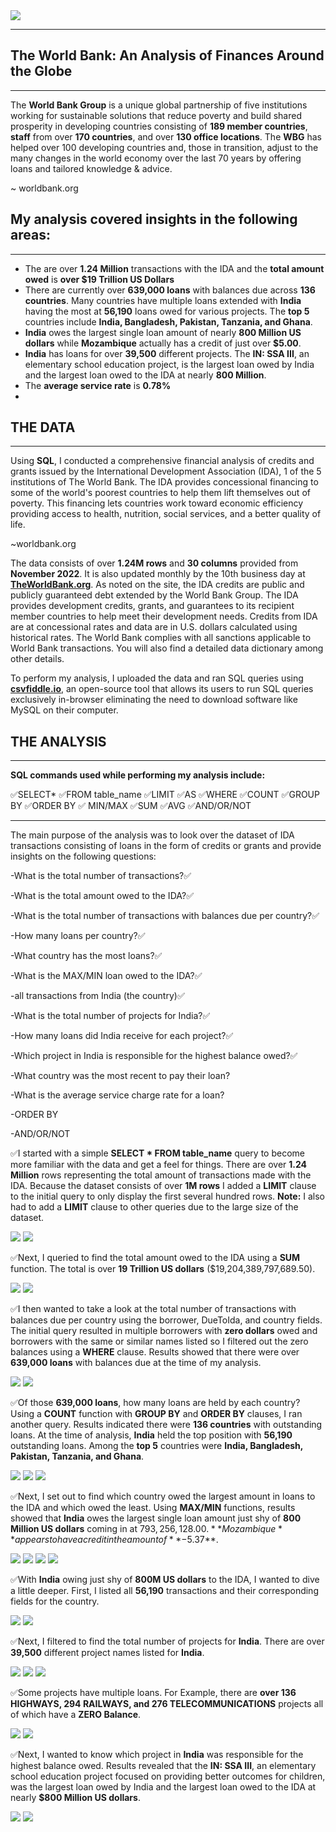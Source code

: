 <img src="images/worldbank_logo.png?raw=true"/>

---
## The World Bank: An Analysis of Finances Around the Globe
---


The **World Bank Group** is a unique global partnership of five institutions working for sustainable solutions that reduce poverty and build shared prosperity in developing countries consisting of **189 member countries**, **staff** from over **170 countries**, and over **130 office locations**. The **WBG** has helped over 100 developing countries and, those in transition, adjust to the many changes in the world economy over the last 70 years by offering loans and tailored knowledge & advice. 

~ worldbank.org


## My analysis covered insights in the following areas:
---

- The are over **1.24 Million** transactions with the IDA and the **total amount owed** is **over $19 Trillion US Dollars**
- There are currently over **639,000 loans** with balances due across **136 countries**.  Many countries have multiple loans extended with **India** having the most at **56,190** loans owed for various projects. The **top 5** countries include **India, Bangladesh, Pakistan, Tanzania, and Ghana**.
- **India** owes the largest single loan amount of nearly **800 Million US dollars** while **Mozambique** actually has a credit of just over **$5.00**.
- **India** has loans for over **39,500** different projects. The **IN: SSA III**, an elementary school education project, is the largest loan owed by India and the largest loan owed to the IDA at nearly **800 Million**.
- The **average service rate** is **0.78%**
-

## THE DATA
---

Using **SQL**, I conducted a comprehensive financial analysis of credits and grants issued by the International Development Association (IDA), 1 of the 5 institutions of The World Bank.  The IDA provides concessional financing to some of the world's poorest countries to help them lift themselves out of poverty. This financing lets countries work toward economic efficiency providing access to health, nutrition, social services, and a better quality of life. 

~worldbank.org

The data consists of over **1.24M rows** and **30 columns** provided from **November 2022**. It is also updated monthly by the 10th business day at [**TheWorldBank.org**](https://finances.worldbank.org/Loans-and-Credits/IDA-Statement-Of-Credits-and-Grants-Historical-Dat/tdwh-3krx). As noted on the site, the IDA credits are public and publicly guaranteed debt extended by the World Bank Group. The IDA provides development credits, grants, and guarantees to its recipient member countries to help meet their development needs.  Credits from IDA are at concessional rates and data are in U.S. dollars calculated using historical rates. The World Bank complies with all sanctions applicable to World Bank transactions.  You will also find a detailed data dictionary among other details.

To perform my analysis, I uploaded the data and ran SQL queries using [**csvfiddle.io**](https://csvfiddle.io), an open-source tool that allows its users to run SQL queries exclusively in-browser eliminating the need to download software like MySQL on their computer.


## THE ANALYSIS
---

**SQL commands used while performing my analysis include:**

✅SELECT* ✅FROM table_name ✅LIMIT ✅AS ✅WHERE ✅COUNT ✅GROUP BY ✅ORDER BY 
✅ MIN/MAX ✅SUM ✅AVG ✅AND/OR/NOT

---

The main purpose of the analysis was to look over the dataset of  IDA transactions consisting of loans in the form of credits or grants and provide insights on the following questions:

-What is the total number of transactions?✅

-What is the total amount owed to the IDA?✅

-What is the total number of transactions with balances due per country?✅ 

-How many loans per country?✅

-What country has the most loans?✅ 

-What is the MAX/MIN loan owed to the IDA?✅

-all transactions from India (the country)✅

-What is the total number of projects for India?✅

-How many loans did India receive for each project?✅

-Which project in India is responsible for the highest balance owed?✅

-What country was the most recent to pay their loan?

-What is the average service charge rate for a loan?

-ORDER BY

-AND/OR/NOT
 



✅I started with a simple **SELECT * FROM table_name** query to become more familiar with the data and get a feel for things.  There are over **1.24 Million** rows representing the total amount of transactions made with the IDA. Because the dataset consists of over **1M rows** I added a **LIMIT** clause to the initial query to only display the first several hundred rows.  **Note:**  I also had to add a **LIMIT** clause to other queries due to the large size of the dataset.

<img src="images/Code3.png?raw=true"/>
<img src="images/Code3Query.png?raw=true"/>

✅Next, I queried to find the total amount owed to the IDA using a **SUM** function. The total is over **19 Trillion US dollars** ($19,204,389,797,689.50).

<img src="images/Code9.png?raw=true"/>
<img src="images/Code9Query.png?raw=true"/>

✅I then wanted to take a look at the total number of transactions with balances due per country using the borrower, DueToIda, and country fields.  The initial query resulted in multiple borrowers with **zero dollars** owed and borrowers with the same or similar names listed so I filtered out the zero balances using a **WHERE** clause. Results showed that there were over **639,000 loans** with balances due at the time of my analysis.

<img src="images/Code2.png?raw=true"/>
<img src="images/Code2Query.png?raw=true"/>

✅Of those **639,000 loans**, how many loans are held by each country?  Using a **COUNT** function with **GROUP BY** and **ORDER BY** clauses, I ran another query. Results indicated there were **136 countries** with outstanding loans.  At the time of analysis, **India** held the top position with **56,190** outstanding loans.  Among the **top 5** countries were **India, Bangladesh, Pakistan, Tanzania, and Ghana**.

<img src="images/Code1.png?raw=true"/>
<img src="images/Code1Query.png?raw=true"/>
<img src="images/Code2Query2.png?raw=true"/>

✅Next, I set out to find which country owed the largest amount in loans to the IDA and which owed the least.  Using **MAX/MIN** functions, results showed that **India** owes the largest single loan amount just shy of **800 Million US dollars** coming in at $793,256,128.00. **Mozambique** appears to have a credit in the amount of **-$5.37**.

<img src="images/Code4.png?raw=true"/>
<img src="images/Code4Query.png?raw=true"/>
<img src="images/Code5.png?raw=true"/>
<img src="images/Code5Query.png?raw=true"/>

✅With **India** owing just shy of **800M US dollars** to the IDA, I wanted to dive a little deeper.  First, I listed all **56,190** transactions and their corresponding fields for the country.

<img src="images/Code6.png?raw=true"/>
<img src="images/Code6Query.png?raw=true"/>

✅Next, I filtered to find the total number of projects for **India**. There are over **39,500** different project names listed for **India**.

<img src="images/Code7.png?raw=true"/>
<img src="images/Code7Query.png?raw=true"/>
<img src="images/Code7Query2A.png?raw=true"/>

✅Some projects have multiple loans. For Example, there are **over 136 HIGHWAYS, 294 RAILWAYS, and 276 TELECOMMUNICATIONS** projects all of which have a **ZERO Balance**.

<img src="images/Code10.png?raw=true"/>
<img src="images/Code10Query.png?raw=true"/>

✅Next, I wanted to know which project in **India** was responsible for the highest balance owed.  Results revealed that the **IN: SSA III**, an elementary school education project focused on providing better outcomes for children, was the largest loan owed by India and the largest loan owed to the IDA at nearly **$800 Million US dollars**.


<img src="images/Code8.png?raw=true"/>
<img src="images/Code8Query.png?raw=true"/>



